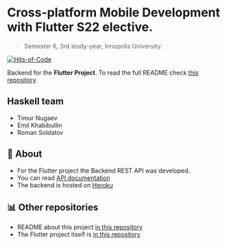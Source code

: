 # Cross-platform Mobile Development with Flutter S22 elective.

> Semester 6, 3rd study-year, Innopolis University.

[![Hits-of-Code](https://hitsofcode.com/github/InnoQueue/Backend?branch=main)](https://hitsofcode.com/github/InnoQueue/Backend/view?branch=main)

Backend for the **Flutter Project**. To read the full README check [this repository](https://github.com/InnoQueue/README)

## **Haskell** team
- Timur Nugaev
- Emil Khabibullin
- Roman Soldatov

## 📌 About
- For the Flutter project the Backend REST API was developed.
- You can read [API documentation](https://documenter.getpostman.com/view/16213957/UVsSP4ER)
- The backend is hosted on [Heroku](https://innoqueue.herokuapp.com)

## 📊 Other repositories
- README about this project [in this repository](https://github.com/InnoQueue/README)
- The Flutter project itself is [in this repository](https://github.com/InnoQueue/Mobile)
